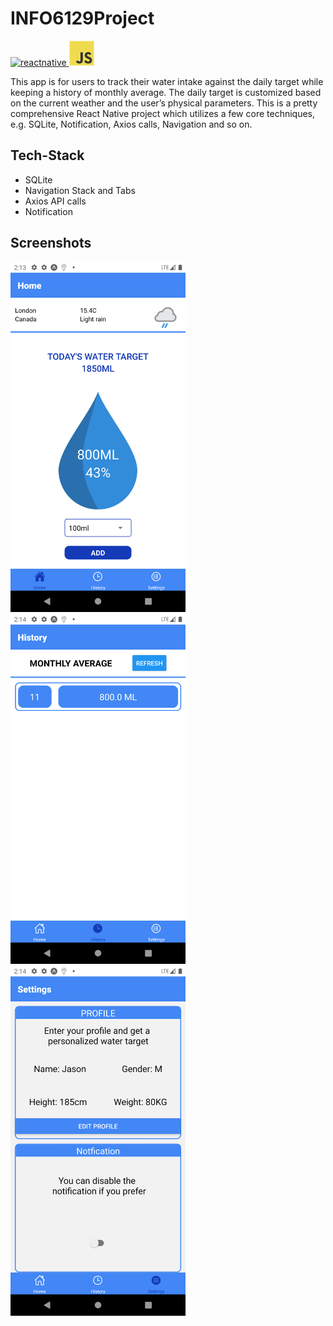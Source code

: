 # INFO6129Project

<p>
<a href="https://reactnative.dev/" target="_blank" rel="noreferrer"> <img src="https://reactnative.dev/img/header_logo.svg" alt="reactnative" width="40" height="40"/> </a>
<a href="https://developer.mozilla.org/en-US/docs/Web/JavaScript" target="_blank" rel="noreferrer"> <img src="https://raw.githubusercontent.com/devicons/devicon/master/icons/javascript/javascript-original.svg" alt="javascript" width="40" height="40"/> </a>
</p>

This app is for users to track their water intake against the daily target while keeping a history of monthly average. The daily target is customized based on the current weather and the user’s physical parameters. This is a pretty comprehensive React Native project which utilizes a few core techniques, 
e.g. SQLite, Notification, Axios calls, Navigation and so on.

## Tech-Stack

* SQLite
* Navigation Stack and Tabs
* Axios API calls
* Notification

## Screenshots

<p float="left">
  <img src="./screenshots/INFO6129-P-1.png" width="280" style="border:5px white;"/>
  <img src="./screenshots/INFO6129-P-2.png" width="280" style="border:5px white;"/>  
  <img src="./screenshots/INFO6129-P-3.png" width="280" style="border:50px #000000;"/>  
</p?
